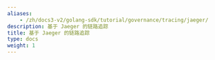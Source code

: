 ```yaml
---
aliases:
    - /zh/docs3-v2/golang-sdk/tutorial/governance/tracing/jaeger/
description: 基于 Jaeger 的链路追踪
title: 基于 Jaeger 的链路追踪
type: docs
weight: 1
---
```


